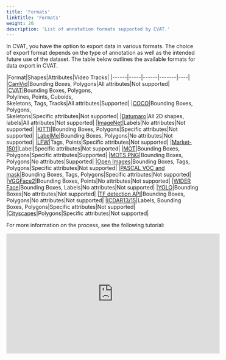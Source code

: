 ```yaml
---
title: 'Formats'
linkTitle: 'Formats'
weight: 20
description: 'List of annotation formats supported by CVAT.'
---
```


In CVAT, you have the option to export data in various formats.
The choice of export format depends on the type of annotation as
well as the intended future use of the dataset.
The table below outlines the available formats for data export in CVAT.

<!--lint disable maximum-line-length-->

|Format|Shapes|Attributes|Video Tracks|
|------|-----|------|-------|----|
|[CamVid](format-camvid)|Bounding Boxes, Polygons|All attributes|Not supported|
|[CVAT](format-cvat)|Bounding Boxes, Polygons, <br>Polylines, Points, Cuboids, <br>Skeletons, Tags, Tracks|All attributes|Supported|
|[COCO](format-coco)|Bounding Boxes, Polygons, <br> Skeletons|Specific attributes|Not supported|
|[Datumaro](format-datumaro)|All 2D shapes, labels|All attributes|Not supported|
|[ImageNet](format-imagenet)|Labels|No attributes|Not supported|
|[KITTI](format-kitti)|Bounding Boxes, Polygons|Specific attributes|Not supported|
|[LabelMe](format-labelme)|Bounding Boxes, Polygons|No attributes|Not supported|
|[LFW](format-lfw)|Tags, Points|Specific attributes|Not supported|
|[Market-1501](format-market1501)|Label|Specific attributes|Not supported|
|[MOT](format-mot)|Bounding Boxes, Polygons|Specific attributes|Supported|
|[MOTS PNG](format-mots)|Bounding Boxes, Polygons|No attributes|Supported|
|[Open Images](format-openimages)|Bounding Boxes, Tags, Polygons|Specific attributes|Not supported|
|[PASCAL VOC and mask](format-voc)|Bounding Boxes, Tags, Polygons|Specific attributes|Not supported|
|[VGGFace2](format-vggface2)|Bounding Boxes, Points|No attributes|Not supported|
|[WIDER Face](format-widerface)|Bounding Boxes, Labels|No attributes|Not supported|
|[YOLO](format-yolo)|Bounding Boxes|No attributes|Not supported|
|[TF detection API](format-tfrecord)|Bounding Boxes, Polygons|No attributes|Not supported|
|[ICDAR13/15](format-icdar)|Labels, Bounding Boxes, Polygons|Specific attributes|Not supported|
|[Cityscapes](format-cityscapes)|Polygons|Specific attributes|Not supported|

<!--lint enable maximum-line-length-->

For more information on the process, see the following tutorial:

<!--lint disable maximum-line-length-->


<iframe width="560" height="315" src="https://www.youtube.com/embed/gzjVpVV9orE?si=2tiBIqts8nk_byTH" title="YouTube video player" frameborder="0" allow="accelerometer; autoplay; clipboard-write; encrypted-media; gyroscope; picture-in-picture; web-share" allowfullscreen></iframe>

<!--lint enable maximum-line-length-->



